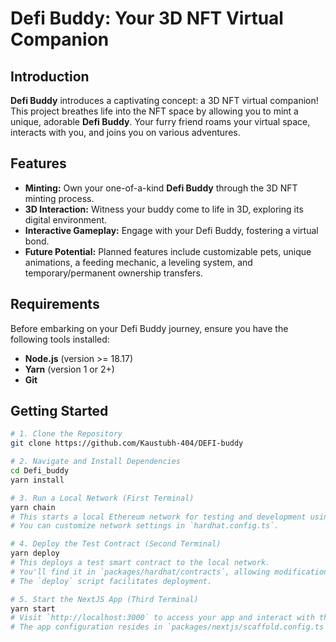 # Defi Buddy: Your 3D NFT Virtual Companion

## Introduction

**Defi Buddy** introduces a captivating concept: a 3D NFT virtual companion! This project breathes life into the NFT space by allowing you to mint a unique, adorable **Defi Buddy**. Your furry friend roams your virtual space, interacts with you, and joins you on various adventures.

## Features

- **Minting:** Own your one-of-a-kind **Defi Buddy** through the 3D NFT minting process.
- **3D Interaction:** Witness your buddy come to life in 3D, exploring its digital environment.
- **Interactive Gameplay:** Engage with your Defi Buddy, fostering a virtual bond.
- **Future Potential:** Planned features include customizable pets, unique animations, a feeding mechanic, a leveling system, and temporary/permanent ownership transfers.

## Requirements

Before embarking on your Defi Buddy journey, ensure you have the following tools installed:

- **Node.js** (version >= 18.17)
- **Yarn** (version 1 or 2+)
- **Git**

## Getting Started

```bash
# 1. Clone the Repository
git clone https://github.com/Kaustubh-404/DEFI-buddy

# 2. Navigate and Install Dependencies
cd Defi_buddy
yarn install

# 3. Run a Local Network (First Terminal)
yarn chain
# This starts a local Ethereum network for testing and development using Hardhat.
# You can customize network settings in `hardhat.config.ts`.

# 4. Deploy the Test Contract (Second Terminal)
yarn deploy
# This deploys a test smart contract to the local network. 
# You'll find it in `packages/hardhat/contracts`, allowing modification for your needs.
# The `deploy` script facilitates deployment.

# 5. Start the NextJS App (Third Terminal)
yarn start
# Visit `http://localhost:3000` to access your app and interact with the smart contract through the "Debug Contracts" page.
# The app configuration resides in `packages/nextjs/scaffold.config.ts`.
